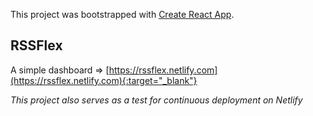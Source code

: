 This project was bootstrapped with [Create React App](https://github.com/facebook/create-react-app).

## RSSFlex

A simple dashboard
    => [https://rssflex.netlify.com](https://rssflex.netlify.com){:target="_blank"}

*This project also serves as a test for continuous deployment on Netlify*